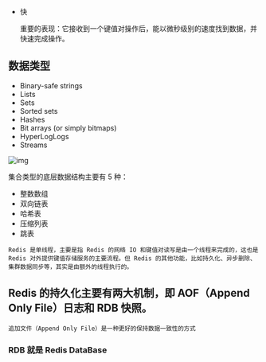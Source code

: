 - 快

  重要的表现：它接收到一个键值对操作后，能以微秒级别的速度找到数据，并快速完成操作。



## 数据类型

- Binary-safe strings
- Lists
- Sets
- Sorted sets
- Hashes
- Bit arrays  (or simply bitmaps)
- HyperLogLogs
- Streams

![img](../../../../resources/images/redis_001.jpg)



集合类型的底层数据结构主要有 5 种：

- 整数数组
- 双向链表
- 哈希表
- 压缩列表
- 跳表



```
Redis 是单线程，主要是指 Redis 的网络 IO 和键值对读写是由一个线程来完成的，这也是 Redis 对外提供键值存储服务的主要流程。但 Redis 的其他功能，比如持久化、异步删除、集群数据同步等，其实是由额外的线程执行的。
```

## Redis 的持久化主要有两大机制，即 AOF（Append Only File）日志和 RDB 快照。

```
追加文件（Append Only File）是一种更好的保持数据一致性的方式
```

### RDB 就是 Redis DataBase


